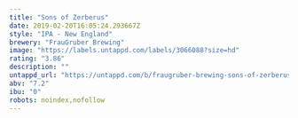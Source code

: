 ```yaml
---
title: "Sons of Zerberus"
date: 2019-02-20T16:05:24.293667Z
style: "IPA - New England"
brewery: "FrauGruber Brewing"
image: "https://labels.untappd.com/labels/3066088?size=hd"
rating: "3.86"
description: ""
untappd_url: "https://untappd.com/b/fraugruber-brewing-sons-of-zerberus/3066088"
abv: "7.2"
ibu: "0"
robots: noindex,nofollow
---
```

